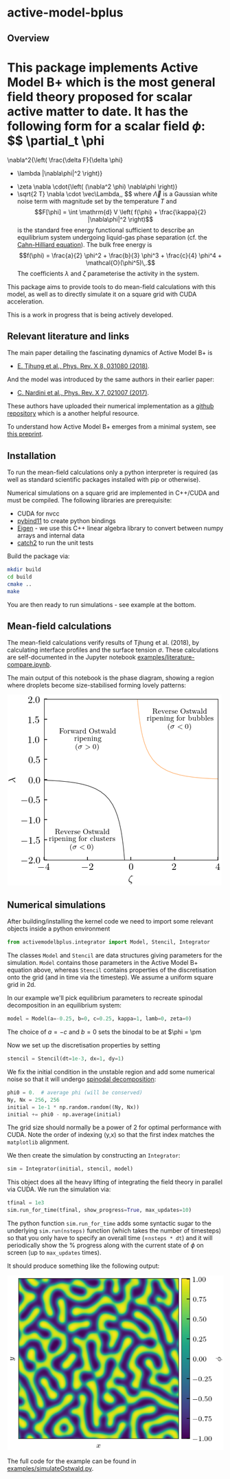 # active-model-bplus

## Overview

This package implements Active Model B+ which is the most general field theory proposed for scalar active matter to date. It has the following form for a scalar field $\phi$:
$$
\partial_t \phi
  =
  \nabla^2{\left(
  \frac{\delta F}{\delta \phi}
  + \lambda |\nabla\phi|^2
  \right)}
  - \zeta \nabla \cdot{\left( (\nabla^2 \phi) \nabla\phi \right)}
  - \sqrt{2 T} \nabla \cdot \vec\Lambda\,,
$$
where $\vec\Lambda$ is a Gaussian white noise term with magnitude set by the temperature $T$ and
$$F[\phi] = \int \mathrm{d} V \left( f(\phi) + \frac{\kappa}{2} |\nabla\phi|^2 \right)$$
is the standard free energy functional sufficient to describe an equilibrium system undergoing liquid-gas phase separation (cf. the [Cahn-Hilliard equation](https://en.wikipedia.org/wiki/Cahn%E2%80%93Hilliard_equation)).
The bulk free energy is
$$f(\phi) = \frac{a}{2} \phi^2 + \frac{b}{3} \phi^3 + \frac{c}{4} \phi^4 + \mathcal{O}(\phi^5)\,.$$
The coefficients $\lambda$ and $\zeta$ parameterise the activity in the system.

This package aims to provide tools to do mean-field calculations with this model, as well as to directly simulate it on a square grid with CUDA acceleration.

This is a work in progress that is being actively developed.


## Relevant literature and links

The main paper detailing the fascinating dynamics of Active Model B+ is

* [E. Tjhung et al., Phys. Rev. X 8, 031080 (2018)](https://journals.aps.org/prx/abstract/10.1103/PhysRevX.8.031080).

And the model was introduced by the same authors in their earlier paper:

* [C. Nardini et al., Phys. Rev. X 7, 021007 (2017)](https://doi.org/10.1103/PhysRevX.7.021007).

These authors have uploaded their numerical implementation as a [github repository](https://github.com/elsentjhung/active-model-B-plus) which is a another helpful resource.

To understand how Active Model B+ emerges from a minimal system, see [this preprint](https://arxiv.org/abs/2406.02409).


## Installation

To run the mean-field calculations only a python interpreter is required (as well as standard scientific packages installed with pip or otherwise).

Numerical simulations on a square grid are implemented in C++/CUDA and must be compiled.
The following libraries are prerequisite:
* CUDA for nvcc
* [pybind11](https://pybind11.readthedocs.io/en/stable/index.html) to create python bindings
* [Eigen](https://eigen.tuxfamily.org/index.php?title=Main_Page) - we use this C++ linear algebra library to convert between numpy arrays and internal data
* [catch2](https://github.com/catchorg/Catch2) to run the unit tests

Build the package via:
```bash
mkdir build
cd build
cmake ..
make
```
You are then ready to run simulations - see example at the bottom.


## Mean-field calculations

The mean-field calculations verify results of Tjhung et al. (2018), by calculating interface profiles and the surface tension $\sigma$.
These calculations are self-documented in the Jupyter notebook [examples/literature-compare.ipynb](examples/literature-compare.ipynb).

The main output of this notebook is the phase diagram, showing a region where droplets become size-stabilised forming lovely patterns:

![Mean-field phase diagram](phase_diagram.png)


## Numerical simulations

After building/installing the kernel code we need to import some relevant objects inside a python environment
```python
from activemodelbplus.integrator import Model, Stencil, Integrator
```
The classes `Model` and `Stencil` are data structures giving parameters for the simulation. `Model` contains those parameters in the Active Model B+ equation above, whereas `Stencil` contains properties of the discretisation onto the grid (and in time via the timestep). We assume a uniform square grid in 2d.

In our example we'll pick equilibrium parameters to recreate spinodal decomposition in an equilibrium system: 
```python
model = Model(a=-0.25, b=0, c=0.25, kappa=1, lamb=0, zeta=0)
```
The choice of $a=-c$ and $b=0$ sets the binodal to be at $\phi = \pm 

Now we set up the discretisation properties by setting
```python
stencil = Stencil(dt=1e-3, dx=1, dy=1)
```

We fix the initial condition in the unstable region and add some numerical noise so that it will undergo [spinodal decomposition](https://en.wikipedia.org/wiki/Spinodal_decomposition):
```python
phi0 = 0.  # average phi (will be conserved)
Ny, Nx = 256, 256
initial = 1e-1 * np.random.random((Ny, Nx))
initial += phi0 - np.average(initial)
```
The grid size should normally be a power of 2 for optimal performance with CUDA.
Note the order of indexing (y,x) so that the first index matches the `matplotlib` alignment.

We then create the simulation by constructing an `Integrator`:
```python
sim = Integrator(initial, stencil, model)
```
This object does all the heavy lifting of integrating the field theory in parallel via CUDA. We run the simulation via:
```python
tfinal = 1e3
sim.run_for_time(tfinal, show_progress=True, max_updates=10)
```
The python function `sim.run_for_time` adds some syntactic sugar to the underlying `sim.run(nsteps)` function (which takes the number of timesteps) so that you only have to specify an overall time (=`nsteps * dt`) and it will periodically show the % progress along with the current state of $\phi$ on screen (up to `max_updates` times).

It should produce something like the following output:

![Spinodal decomposition](spinodal_decomposition.png)

The full code for the example can be found in [examples/simulateOstwald.py](examples/simulateOstwald.py).